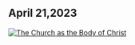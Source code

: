 ## April 21,2023 ##

[![The Church as the Body of Christ](https://raw.githubusercontent.com/fernal73/CIAY/main/April/jpgs/Day111.jpg)](https://youtu.be/xVNpSUnvTuE "The Church as the Body of Christ")
